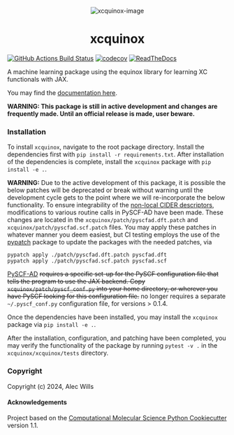 <div align="center" class="margin: 0 auto;">

![xcquinox-image](./xcquinox.png)

# xcquinox

</div>

[//]: # "Badges"

[![GitHub Actions Build Status](https://github.com/alecpwills/xcquinox/workflows/CI/badge.svg)](https://github.com/alecpwills/xcquinox/actions?query=workflow%3ACI)
[![codecov](https://codecov.io/gh/alecpwills/xcquinox/branch/main/graph/badge.svg)](https://codecov.io/gh/alecpwills/xcquinox/branch/main)
[![ReadTheDocs](https://readthedocs.org/projects/xcquinox/badge/?version=latest)](https://xcquinox.readthedocs.io/en/latest/)

A machine learning package using the equinox library for learning XC functionals with JAX.

You may find the [documentation here](https://xcquinox.readthedocs.io/en/latest/).

**WARNING: This package is still in active development and changes are frequently made. Until an official release is made, user beware.**

### Installation

To install `xcquinox`, navigate to the root package directory. Install the dependencies first with `pip install -r requirements.txt`. After installation of the dependencies is complete, install the `xcquinox` package with `pip install -e .`.

**WARNING:** Due to the active development of this package, it is possible the below patches will be deprecated or break without warning until the development cycle gets to the point where we will re-incorporate the below functionality.
To ensure integrability of the [non-local CIDER descriptors](https://github.com/mir-group/CiderPress2022), modifications to various routine calls in PySCF-AD have been made. These changes are located in the `xcquinox/patch/pyscfad.dft.patch` and `xcquinox/patch/pyscfad.scf.patch` files. You may apply these patches in whatever manner you deem easiest, but CI testing employs the use of the [pypatch](https://github.com/sitkatech/pypatch) package to update the packages with the needed patches, via

```
pypatch apply ./patch/pyscfad.dft.patch pyscfad.dft
pypatch apply ./patch/pyscfad.scf.patch pyscfad.scf
```

[PySCF-AD](https://github.com/fishjojo/pyscfad) ~~requires a specific set-up for the PySCF configuration file that tells the program to use the JAX backend. Copy `xcquinox/patch/pyscf_conf.py` into your home directory, or wherever you have PySCF looking for this configuration file.~~ no longer requires a separate `~/.pyscf_conf.py` configuration file, for versions > 0.1.4.

Once the dependencies have been installed, you may install the `xcquinox` package via `pip install -e .`.

After the installation, configuration, and patching have been completed, you may verify the functionality of the package by running `pytest -v .` in the `xcquinox/xcquinox/tests` directory.

### Copyright

Copyright (c) 2024, Alec Wills

#### Acknowledgements

Project based on the
[Computational Molecular Science Python Cookiecutter](https://github.com/molssi/cookiecutter-cms) version 1.1.
